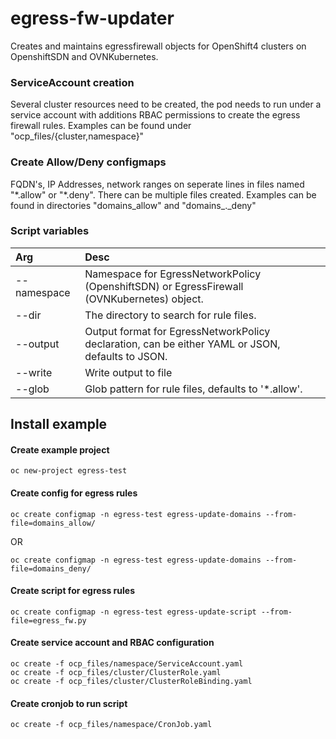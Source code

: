 # egress-fw-updater

Creates and maintains egressfirewall objects for OpenShift4 clusters on OpenshiftSDN and OVNKubernetes.

### ServiceAccount creation

Several cluster resources need to be created, the pod needs to run under a service account with additions RBAC permissions to create the egress firewall rules. Examples can be found under "ocp_files/{cluster,namespace}"

### Create Allow/Deny configmaps

FQDN's, IP Addresses, network ranges on seperate lines in files named "\*.allow" or "\*.deny". There can be multiple files created. Examples can be found in directories "domains_allow" and "domains_._deny"

### Script variables

| Arg | Desc |
|:---|:---|
| --namespace | Namespace for EgressNetworkPolicy (OpenshiftSDN) or EgressFirewall (OVNKubernetes) object.       |
| --dir       | The directory to search for rule files.                                                          |
| --output    | Output format for EgressNetworkPolicy declaration, can be either YAML or JSON, defaults to JSON. |
| --write     | Write output to file                                                                             |
| --glob      | Glob pattern for rule files, defaults to '*.allow'.                                              |


## Install example

#### Create example project

```
oc new-project egress-test
```
#### Create config for egress rules
```
oc create configmap -n egress-test egress-update-domains --from-file=domains_allow/
```
OR
```
oc create configmap -n egress-test egress-update-domains --from-file=domains_deny/
```
#### Create script for egress rules
```
oc create configmap -n egress-test egress-update-script --from-file=egress_fw.py
```

#### Create service account and RBAC configuration
```
oc create -f ocp_files/namespace/ServiceAccount.yaml
oc create -f ocp_files/cluster/ClusterRole.yaml
oc create -f ocp_files/cluster/ClusterRoleBinding.yaml
```

#### Create cronjob to run script
```
oc create -f ocp_files/namespace/CronJob.yaml
```